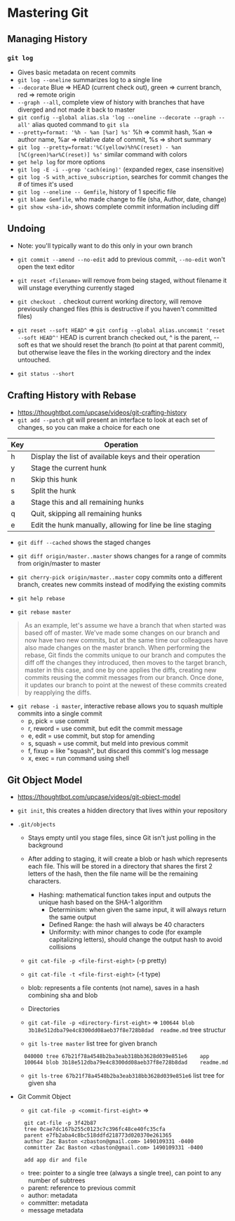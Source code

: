 # Mastering Git

## Managing History

### `git log`
* Gives basic metadata on recent commits
* `git log --oneline` summarizes log to a single line
* `--decorate` Blue => HEAD (current check out), green => current branch, red => remote origin
* `--graph --all`, complete view of history with branches that have diverged and not made it back to master
* `git config --global alias.sla 'log --oneline --decorate --graph --all'` alias quoted command to `git sla`
* `--pretty=format: '%h - %an [%ar] %s'` %h => commit hash, %an => author name, %ar => relative date of commit, %s => short summary
* `git log --pretty=format:'%C(yellow)%h%C(reset) - %an [%C(green)%ar%C(reset)] %s'` similar command with colors
* `get help log` for more options
* `git log -E -i --grep 'cach(eing)'` (expanded regex, case insensitive)
* `git log -S with_active_subscription`, searches for commit changes the # of times it's used
* `git log --oneline -- Gemfile`, history of 1 specific file
* `git blame Gemfile`, who made change to file (sha, Author, date, change)
* `git show <sha-id>`, shows complete commit information including diff 

## Undoing
* Note: you'll typically want to do this only in your own branch

* `git commit --amend --no-edit` add to previous commit, `--no-edit` won't open the text editor
* `git reset <filename>` will remove <filename> from being staged, without filename it will unstage everything currently staged
* `git checkout .` checkout current working directory, will remove previously changed files (this is destructive if you haven't committed files)
* `git reset --soft HEAD^` => `git config --global alias.uncommit 'reset --soft HEAD^'` HEAD is current branch checked out, ^ is the parent, --soft es that we should reset the branch (to point at that parent commit), but otherwise leave the files in the working directory and the index untouched.
* `git status --short`

## Crafting History with Rebase
* https://thoughtbot.com/upcase/videos/git-crafting-history
* `git add --patch` git will present an interface to look at each set of changes, so you can make a choice for each one

Key	| Operation
--- | ---
h |	Display the list of available keys and their operation
y |	Stage the current hunk
n |	Skip this hunk
s |	Split the hunk
a |	Stage this and all remaining hunks
q |	Quit, skipping all remaining hunks
e |	Edit the hunk manually, allowing for line be line staging

* `git diff --cached` shows the staged changes
* `git diff origin/master..master` shows changes for a range of commits from origin/master to master
* `git cherry-pick origin/master..master` copy commits onto a different branch, creates new commits instead of modifying the existing commits

* `git help rebase`
* `git rebase master`
> As an example, let's assume we have a branch that when started was based off of
> master. We've made some changes on our branch and now have two new commits, but
> at the same time our colleagues have also made changes on the master branch.
> When performing the rebase, Git finds the commits unique to our branch and
> computes the diff off the changes they introduced, then moves to the target
> branch, master in this case, and one by one applies the diffs, creating new
> commits reusing the commit messages from our branch. Once done, it updates our
> branch to point at the newest of these commits created by reapplying the diffs.

* `git rebase -i master`, interactive rebase allows you to squash multiple commits into a single commit
  * p, pick = use commit
  * r, reword = use commit, but edit the commit message
  * e, edit = use commit, but stop for amending
  * s, squash = use commit, but meld into previous commit
  * f, fixup = like "squash", but discard this commit's log message
  * x, exec = run command using shell
  
  
## Git Object Model
* https://thoughtbot.com/upcase/videos/git-object-model
* `git init`, this creates a hidden directory that lives within your repository

* `.git/objects`
  * Stays empty until you stage files, since Git isn't just polling in the background
  * After adding to staging, it will create a blob or hash which represents each file.  This will be stored in a directory that shares the first 2 letters of the hash, then the file name will be the remaining characters.
    * Hashing: mathematical function takes input and outputs the unique hash based on the SHA-1 algorithm
      * Determinism: when given the same input, it will always return the same output
      * Defined Range: the hash will always be 40 characters
      * Uniformity: with minor changes to code (for example capitalizing letters), should change the output hash to avoid collisions

  * `git cat-file -p <file-first-eight>` (-p pretty)
  * `git cat-file -t <file-first-eight>` (-t type)
  * blob: represents a file contents (not name), saves in a hash combining sha and blob

  * Directories
  * `git cat-file -p <directory-first-eight>` => `100644 blob 3b18e512dba79e4c8300dd08aeb37f8e728b8dad	readme.md` tree structur

  * `git ls-tree master` list tree for given branch
  ```
    040000 tree 67b21f78a4548b2ba3eab318bb3628d039e851e6	app
    100644 blob 3b18e512dba79e4c8300dd08aeb37f8e728b8dad	readme.md
  ```

  *  `git ls-tree 67b21f78a4548b2ba3eab318bb3628d039e851e6` list tree for given sha

* Git Commit Object
  * `git cat-file -p <commit-first-eight>` =>
  ```
    git cat-file -p 3f42b87
    tree 0cae7dc167b255c0123c7c396fc48ce40fc35cfa
    parent e7fb2aba4c8bc518ddfd218773d020370e261365
    author Zac Baston <zbaston@gmail.com> 1490109331 -0400
    committer Zac Baston <zbaston@gmail.com> 1490109331 -0400

    add app dir and file
  ```
    * tree: pointer to a single tree (always a single tree), can point to any number of subtrees
    * parent: reference to previous commit
    * author: metadata
    * committer: metadata
    * message metadata

